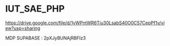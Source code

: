 # IUT_SAE_PHP

https://drive.google.com/file/d/1yWPntWR6Tiu30LsabS40O0C57CepPf1v/view?usp=sharing

MDP SUPABASE : 2pXJyBUNAjRBFIz3